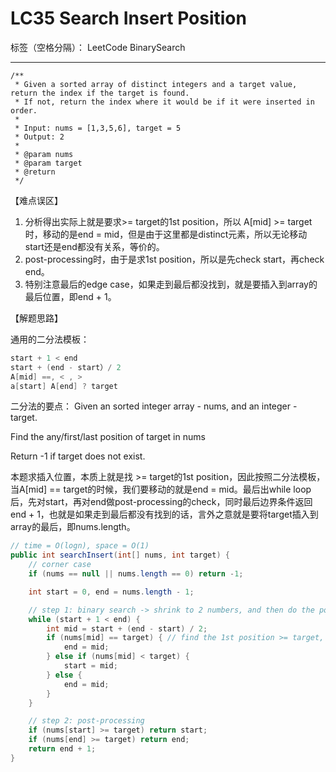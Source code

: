 # LC35 Search Insert Position
标签（空格分隔）： LeetCode BinarySearch

---

    /**
     * Given a sorted array of distinct integers and a target value, return the index if the target is found.
     * If not, return the index where it would be if it were inserted in order.
     *
     * Input: nums = [1,3,5,6], target = 5
     * Output: 2
     *
     * @param nums
     * @param target
     * @return
     */


【难点误区】

1. 分析得出实际上就是要求>= target的1st position，所以 A[mid] >= target时，移动的是end = mid，但是由于这里都是distinct元素，所以无论移动start还是end都没有关系，等价的。
2.  post-processing时，由于是求1st position，所以是先check start，再check end。
3. 特别注意最后的edge case，如果走到最后都没找到，就是要插入到array的最后位置，即end + 1。


【解题思路】

通用的二分法模板：

```java
start + 1 < end
start + (end - start）/ 2
A[mid] ==, < , >
a[start] A[end] ? target
```
二分法的要点：
Given an sorted integer array - nums, and an integer - target.

Find the any/first/last position of target in nums

Return -1 if target does not exist.

本题求插入位置，本质上就是找 >= target的1st position，因此按照二分法模板，当A[mid] == target的时候，我们要移动的就是end = mid。最后出while loop后，先对start，再对end做post-processing的check，同时最后边界条件返回end + 1，也就是如果走到最后都没有找到的话，言外之意就是要将target插入到array的最后，即nums.length。

```java     
// time = O(logn), space = O(1)
public int searchInsert(int[] nums, int target) {
    // corner case
    if (nums == null || nums.length == 0) return -1;

    int start = 0, end = nums.length - 1;

    // step 1: binary search -> shrink to 2 numbers, and then do the post-processing
    while (start + 1 < end) {
        int mid = start + (end - start) / 2;
        if (nums[mid] == target) { // find the 1st position >= target, so move start in equal condition
            end = mid;
        } else if (nums[mid] < target) {
            start = mid;
        } else {
            end = mid;
        }
    }

    // step 2: post-processing
    if (nums[start] >= target) return start;
    if (nums[end] >= target) return end;
    return end + 1;
}
```
